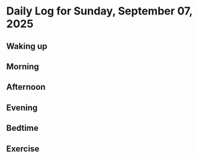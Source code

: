 # Daily Log for Sunday, September 07, 2025

## Waking up

## Morning

## Afternoon

## Evening

## Bedtime

## Exercise
